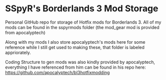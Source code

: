 # SSpyR's Borderlands 3 Mod Storage
Personal GitHub repo for storage of Hotfix mods for Borderlands 3. All of my mods can be found in the sspyrmods folder (the mod_gear mod is provided from apocalyptech)

Along with my mods I also store apocalyptech's mods here for some reference while I still get used to making these, that folder is labeled appriorately.

Coding Structure to gen mods was also kindly provided by apocalyptech, everything I have referenced from him can be found in his repo here: https://github.com/apocalyptech/bl3hotfixmodding